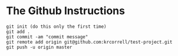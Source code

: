 # The Github Instructions

```
git init (do this only the first time)
git add .
git commit -am "commit message"
git remote add origin git@github.com:krcorrell/test-project.git
git push -u origin master
```